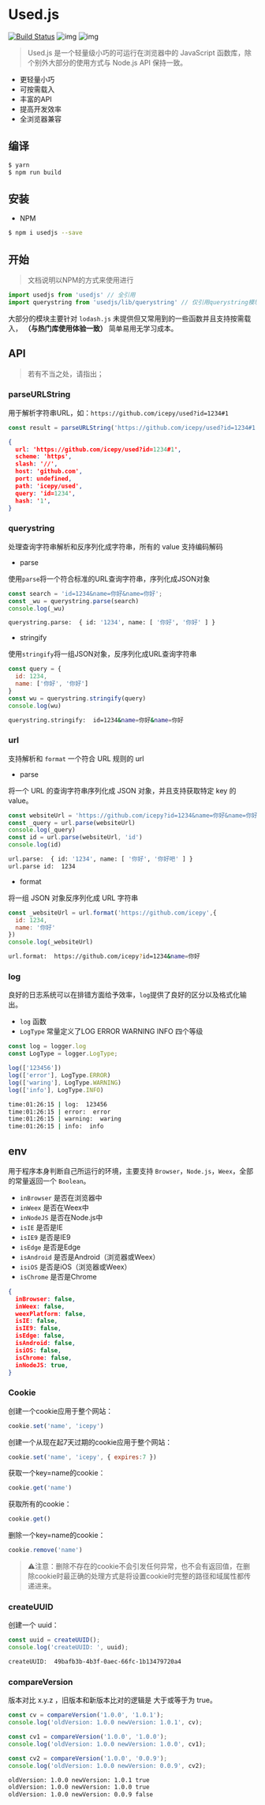 # Used.js

[![Build Status](https://www.travis-ci.org/icepy/used.svg?branch=master)](https://www.travis-ci.org/icepy/used) ![img](https://img.shields.io/github/license/icepy/used.svg) ![img](https://img.shields.io/github/last-commit/icepy/used/master.svg)

> Used.js 是一个轻量级小巧的可运行在浏览器中的 JavaScript 函数库，除个别外大部分的使用方式与 Node.js API 保持一致。

- 更轻量小巧
- 可按需载入
- 丰富的API
- 提高开发效率
- 全浏览器兼容

## 编译

```bash
$ yarn
$ npm run build
```

## 安装

- NPM

```bash
$ npm i usedjs --save
```

## 开始

>文档说明以NPM的方式来使用进行

```javascript
import usedjs from 'usedjs' // 全引用
import querystring from 'usedjs/lib/querystring' // 仅引用querystring模块
```

大部分的模块主要针对 `lodash.js` 未提供但又常用到的一些函数并且支持按需载入， **（与热门库使用体验一致）** 简单易用无学习成本。

## API

> 若有不当之处，请指出；

### parseURLString

用于解析字符串URL，如：`https://github.com/icepy/used?id=1234#1`

```javascript
const result = parseURLString('https://github.com/icepy/used?id=1234#1')
```

```json
{
  url: 'https://github.com/icepy/used?id=1234#1',
  scheme: 'https',
  slash: '//',
  host: 'github.com',
  port: undefined,
  path: 'icepy/used',
  query: 'id=1234',
  hash: '1',
}
```

### querystring

处理查询字符串解析和反序列化成字符串，所有的 value 支持编码解码

- parse

使用`parse`将一个符合标准的URL查询字符串，序列化成JSON对象

```javascript
const search = 'id=1234&name=你好&name=你好';
const _wu = querystring.parse(search)
console.log(_wu)
```

```bash
querystring.parse:  { id: '1234', name: [ '你好', '你好' ] }
```

- stringify

使用`stringify`将一组JSON对象，反序列化成URL查询字符串

```javascript
const query = {
  id: 1234,
  name: ['你好', '你好']
}
const wu = querystring.stringify(query)
console.log(wu)
```

```bash
querystring.stringify:  id=1234&name=你好&name=你好
```

### url

支持解析和 `format` 一个符合 URL 规则的 url

- parse

将一个 URL 的查询字符串序列化成 JSON 对象，并且支持获取特定 key 的 value。

```javascript
const websiteUrl = 'https://github.com/icepy?id=1234&name=你好&name=你好吧'
const _query = url.parse(websiteUrl)
console.log(_query)
const id = url.parse(websiteUrl, 'id')
console.log(id)

```

```bash
url.parse:  { id: '1234', name: [ '你好', '你好吧' ] }
url.parse id:  1234
```

- format

将一组 JSON 对象反序列化成 URL 字符串

```javascript
const _websiteUrl = url.format('https://github.com/icepy',{
  id: 1234,
  name: '你好'
})
console.log(_websiteUrl)
```

```bash
url.format:  https://github.com/icepy?id=1234&name=你好
```

### log

良好的日志系统可以在排错方面给予效率，`log`提供了良好的区分以及格式化输出。

- `log` 函数
- `LogType` 常量定义了LOG ERROR WARNING INFO 四个等级

```javascript
const log = logger.log
const LogType = logger.LogType;

log(['123456'])
log(['error'], LogType.ERROR)
log(['waring'], LogType.WARNING)
log(['info'], LogType.INFO)
```

```bash
time:01:26:15 | log:  123456
time:01:26:15 | error:  error
time:01:26:15 | warning:  waring
time:01:26:15 | info:  info
```

## env

用于程序本身判断自己所运行的环境，主要支持 `Browser`，`Node.js`，`Weex`，全部的常量返回一个 `Boolean`。

- `inBrowser` 是否在浏览器中
- `inWeex` 是否在Weex中
- `inNodeJS` 是否在Node.js中
- `isIE` 是否是IE
- `isIE9` 是否是IE9
- `isEdge` 是否是Edge
- `isAndroid` 是否是Android（浏览器或Weex）
- `isiOS` 是否是iOS（浏览器或Weex）
- `isChrome` 是否是Chrome

```json
{
  inBrowser: false,
  inWeex: false,
  weexPlatform: false,
  isIE: false,
  isIE9: false,
  isEdge: false,
  isAndroid: false,
  isiOS: false,
  isChrome: false,
  inNodeJS: true,
}
```

### Cookie

创建一个cookie应用于整个网站：

```javascript
cookie.set('name', 'icepy')
```

创建一个从现在起7天过期的cookie应用于整个网站：

```javascript
cookie.set('name', 'icepy', { expires:7 })
```

获取一个key=name的cookie：

```javascript
cookie.get('name')
```

获取所有的cookie：

```javascript
cookie.get()
```

删除一个key=name的cookie：

```javascript
cookie.remove('name')
```

> ⚠️注意：删除不存在的cookie不会引发任何异常，也不会有返回值，在删除cookie时最正确的处理方式是将设置cookie时完整的路径和域属性都传递进来。

### createUUID

创建一个 uuid：

```javascript
const uuid = createUUID();
console.log('createUUID: ', uuid);
```

```bash
createUUID:  49bafb3b-4b3f-0aec-66fc-1b13479720a4
```

### compareVersion

版本对比 x.y.z ，旧版本和新版本比对的逻辑是 大于或等于为 true。

```javascript
const cv = compareVersion('1.0.0', '1.0.1');
console.log('oldVersion: 1.0.0 newVersion: 1.0.1', cv);

const cv1 = compareVersion('1.0.0', '1.0.0');
console.log('oldVersion: 1.0.0 newVersion: 1.0.0', cv1);

const cv2 = compareVersion('1.0.0', '0.0.9');
console.log('oldVersion: 1.0.0 newVersion: 0.0.9', cv2);
```

```bash
oldVersion: 1.0.0 newVersion: 1.0.1 true
oldVersion: 1.0.0 newVersion: 1.0.0 true
oldVersion: 1.0.0 newVersion: 0.0.9 false
```